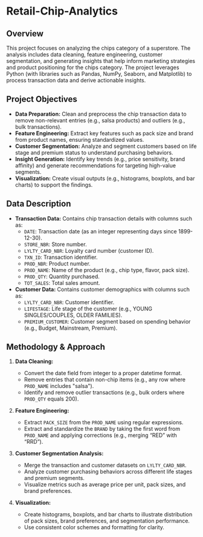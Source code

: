 # Retail-Chip-Analytics

## Overview
This project focuses on analyzing the chips category of a superstore. The analysis includes data cleaning, feature engineering, customer segmentation, and generating insights that help inform marketing strategies and product positioning for the chips category. The project leverages Python (with libraries such as Pandas, NumPy, Seaborn, and Matplotlib) to process transaction data and derive actionable insights.

## Project Objectives
- **Data Preparation:** Clean and preprocess the chip transaction data to remove non-relevant entries (e.g., salsa products) and outliers (e.g., bulk transactions).
- **Feature Engineering:** Extract key features such as pack size and brand from product names, ensuring standardized values.
- **Customer Segmentation:** Analyze and segment customers based on life stage and premium status to understand purchasing behaviors.
- **Insight Generation:** Identify key trends (e.g., price sensitivity, brand affinity) and generate recommendations for targeting high-value segments.
- **Visualization:** Create visual outputs (e.g., histograms, boxplots, and bar charts) to support the findings.

## Data Description
- **Transaction Data:** Contains chip transaction details with columns such as:
  - `DATE`: Transaction date (as an integer representing days since 1899-12-30).
  - `STORE_NBR`: Store number.
  - `LYLTY_CARD_NBR`: Loyalty card number (customer ID).
  - `TXN_ID`: Transaction identifier.
  - `PROD_NBR`: Product number.
  - `PROD_NAME`: Name of the product (e.g., chip type, flavor, pack size).
  - `PROD_QTY`: Quantity purchased.
  - `TOT_SALES`: Total sales amount.
- **Customer Data:** Contains customer demographics with columns such as:
  - `LYLTY_CARD_NBR`: Customer identifier.
  - `LIFESTAGE`: Life stage of the customer (e.g., YOUNG SINGLES/COUPLES, OLDER FAMILIES).
  - `PREMIUM_CUSTOMER`: Customer segment based on spending behavior (e.g., Budget, Mainstream, Premium).

## Methodology & Approach
1. **Data Cleaning:**  
   - Convert the date field from integer to a proper datetime format.
   - Remove entries that contain non-chip items (e.g., any row where `PROD_NAME` includes "salsa").
   - Identify and remove outlier transactions (e.g., bulk orders where `PROD_QTY` equals 200).

2. **Feature Engineering:**  
   - Extract `PACK_SIZE` from the `PROD_NAME` using regular expressions.
   - Extract and standardize the `BRAND` by taking the first word from `PROD_NAME` and applying corrections (e.g., merging “RED” with “RRD”).

3. **Customer Segmentation Analysis:**  
   - Merge the transaction and customer datasets on `LYLTY_CARD_NBR`.
   - Analyze customer purchasing behaviors across different life stages and premium segments.
   - Visualize metrics such as average price per unit, pack sizes, and brand preferences.

4. **Visualization:**  
   - Create histograms, boxplots, and bar charts to illustrate distribution of pack sizes, brand preferences, and segmentation performance.
   - Use consistent color schemes and formatting for clarity.

